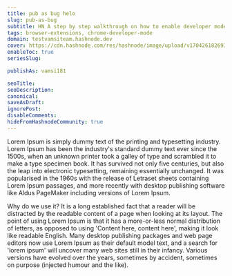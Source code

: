 ```yaml
---
title: pub as bug helo
slug: pub-as-bug
subtitle: HN A step by step walkthrough on how to enable developer mode in Chrome
tags: browser-extensions, chrome-developer-mode
domain: testvamsiteam.hashnode.dev 
cover: https://cdn.hashnode.com/res/hashnode/image/upload/v1704261826938/21URL7TKo.jpg?auto=format
enableToc: true
seriesSlug:

publishAs: vamsi181

seoTitle:
seoDescription:
canonical:
saveAsDraft:
ignorePost:
disableComments:
hideFromHashnodeCommunity: true
---
```

Lorem Ipsum is simply dummy text of the printing and typesetting industry. Lorem Ipsum has been the industry's standard dummy text ever since the 1500s, when an unknown printer took a galley of type and scrambled it to make a type specimen book. It has survived not only five centuries, but also the leap into electronic typesetting, remaining essentially unchanged. It was popularised in the 1960s with the release of Letraset sheets containing Lorem Ipsum passages, and more recently with desktop publishing software like Aldus PageMaker including versions of Lorem Ipsum.

Why do we use it?
It is a long established fact that a reader will be distracted by the readable content of a page when looking at its layout. The point of using Lorem Ipsum is that it has a more-or-less normal distribution of letters, as opposed to using 'Content here, content here', making it look like readable English. Many desktop publishing packages and web page editors now use Lorem Ipsum as their default model text, and a search for 'lorem ipsum' will uncover many web sites still in their infancy. Various versions have evolved over the years, sometimes by accident, sometimes on purpose (injected humour and the like).

